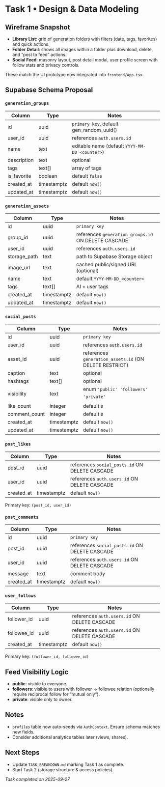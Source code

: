 # Task 1 • Design & Data Modeling

## Wireframe Snapshot
- **Library List**: grid of generation folders with filters (date, tags, favorites) and quick actions.
- **Folder Detail**: shows all images within a folder plus download, delete, and “post to feed” actions.
- **Social Feed**: masonry layout, post detail modal, user profile screen with follow stats and privacy controls.

These match the UI prototype now integrated into `frontend/App.tsx`.

## Supabase Schema Proposal

### `generation_groups`
| Column | Type | Notes |
| --- | --- | --- |
| id | uuid | `primary key`, default gen_random_uuid() |
| user_id | uuid | references `auth.users.id` |
| name | text | editable name (default `YYYY-MM-DD_<counter>`) |
| description | text | optional |
| tags | text[] | array of tags |
| is_favorite | boolean | default `false` |
| created_at | timestamptz | default `now()` |
| updated_at | timestamptz | default `now()` |

### `generation_assets`
| Column | Type | Notes |
| --- | --- | --- |
| id | uuid | `primary key` |
| group_id | uuid | references `generation_groups.id` ON DELETE CASCADE |
| user_id | uuid | references `auth.users.id` |
| storage_path | text | path to Supabase Storage object |
| image_url | text | cached public/signed URL (optional) |
| name | text | default `YYYY-MM-DD_<counter>` |
| tags | text[] | AI + user tags |
| created_at | timestamptz | default `now()` |
| updated_at | timestamptz | default `now()` |

### `social_posts`
| Column | Type | Notes |
| --- | --- | --- |
| id | uuid | `primary key` |
| user_id | uuid | references `auth.users.id` |
| asset_id | uuid | references `generation_assets.id` (ON DELETE RESTRICT) |
| caption | text | optional |
| hashtags | text[] | optional |
| visibility | text | enum `'public' 'followers' 'private'` |
| like_count | integer | default `0` |
| comment_count | integer | default `0` |
| created_at | timestamptz | default `now()` |
| updated_at | timestamptz | default `now()` |

### `post_likes`
| Column | Type | Notes |
| --- | --- | --- |
| post_id | uuid | references `social_posts.id` ON DELETE CASCADE |
| user_id | uuid | references `auth.users.id` ON DELETE CASCADE |
| created_at | timestamptz | default `now()` |
Primary key: `(post_id, user_id)`

### `post_comments`
| Column | Type | Notes |
| --- | --- | --- |
| id | uuid | `primary key` |
| post_id | uuid | references `social_posts.id` ON DELETE CASCADE |
| user_id | uuid | references `auth.users.id` ON DELETE CASCADE |
| message | text | comment body |
| created_at | timestamptz | default `now()` |

### `user_follows`
| Column | Type | Notes |
| --- | --- | --- |
| follower_id | uuid | references `auth.users.id` ON DELETE CASCADE |
| followee_id | uuid | references `auth.users.id` ON DELETE CASCADE |
| created_at | timestamptz | default `now()` |
Primary key: `(follower_id, followee_id)`

## Feed Visibility Logic
- **public**: visible to everyone.
- **followers**: visible to users with follower → followee relation (optionally require reciprocal follow for “mutual only”).
- **private**: visible only to owner.

## Notes
- `profiles` table now auto-seeds via `AuthContext`. Ensure schema matches new fields.
- Consider additional analytics tables later (views, shares).

## Next Steps
- Update `TASK_BREAKDOWN.md` marking Task 1 as complete.
- Start Task 2 (storage structure & access policies).

_Task completed on 2025-09-27_
